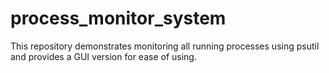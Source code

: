 # process_monitor_system
This repository demonstrates monitoring all running processes using psutil and provides a GUI version for ease of using.
